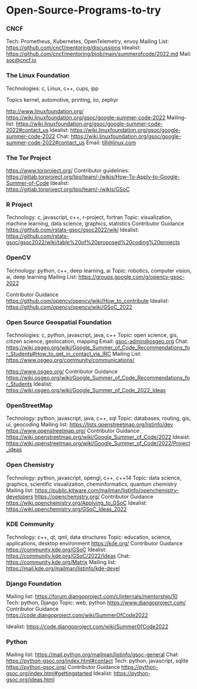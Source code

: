 # Open-Source-Programs-to-try

### CNCF 
Tech: Prometheus, Kubernetes, OpenTelemetry, envoy
Mailing List: https://github.com/cncf/mentoring/discussions
Idealist: https://github.com/cncf/mentoring/blob/main/summerofcode/2022.md
Mail: soc@cncf.io

### The Linux Foundation
Technologies:
c, Linux, c++, cups, ipp 

Topics
kernel, automotive, printing, iio, zephyr

http://www.linuxfoundation.org/
https://wiki.linuxfoundation.org/gsoc/google-summer-code-2022
Mailing-list: https://wiki.linuxfoundation.org/gsoc/google-summer-code-2022#contact_us
Idealist: https://wiki.linuxfoundation.org/gsoc/google-summer-code-2022
Chat: https://wiki.linuxfoundation.org/gsoc/google-summer-code-2022#contact_us
Email: till@linux.com


### The Tor Project
https://www.torproject.org/
Contributor guidelines: https://gitlab.torproject.org/tpo/team/-/wikis/How-To-Apply-to-Google-Summer-of-Code
Idealist: https://gitlab.torproject.org/tpo/team/-/wikis/GSoC



### R Project
Technology: c, javascript, c++, r-project, fortran
Topic: visualization, machine learning, data science, graphics, statistics
Contributor Guidance
https://github.com/rstats-gsoc/gsoc2022/wiki
Idealist: https://github.com/rstats-gsoc/gsoc2022/wiki/table%20of%20proposed%20coding%20projects


### OpenCV
Technology: python, c++, deep learning, ai
Topic: robotics, computer vision, ai, deep learning
Mailing List: https://groups.google.com/g/opencv-gsoc-2022

Contributor Guidance
https://github.com/opencv/opencv/wiki/How_to_contribute
Idealist: https://github.com/opencv/opencv/wiki/GSoC_2022


### Open Source Geospatial Foundation
Technologies: c, python, javascript, java, c++
Topic: open science, gis, citizen science, geolocation, mapping
Email: gsoc-admin@osgeo.org
Chat: https://wiki.osgeo.org/wiki/Google_Summer_of_Code_Recommendations_for_Students#How_to_get_in_contact_via_IRC
Mailing List: https://www.osgeo.org/community/communications/

https://www.osgeo.org/
Contributor Guidance
https://wiki.osgeo.org/wiki/Google_Summer_of_Code_Recommendations_for_Students
Idealist: https://wiki.osgeo.org/wiki/Google_Summer_of_Code_2022_Ideas


### OpenStreetMap
Technology: python, javascript, java, c++, sql
Topic: databases, routing, gis, ui, geocoding
Mailing list: https://lists.openstreetmap.org/listinfo/dev
https://www.openstreetmap.org/
Contributor Guidance
https://wiki.openstreetmap.org/wiki/Google_Summer_of_Code/2022
Ideaist: https://wiki.openstreetmap.org/wiki/Google_Summer_of_Code/2022/Project_ideas
 
### Open Chemistry
Technology: python, javascript, opengl, c++, c++14
Topic: data science, graphics, scientific visualization, cheminformatics, quantum chemistry
Mailing list: https://public.kitware.com/mailman/listinfo/openchemistry-developers
https://openchemistry.org/
Contributor Guidance
https://wiki.openchemistry.org/Applying_to_GSoC
Idealist:
https://wiki.openchemistry.org/GSoC_Ideas_2022

### KDE Community
Technology: c++, qt, qml, data structures
Topic: education, science, applications, desktop environment
https://kde.org/
Contributor Guidance
https://community.kde.org/GSoC
Idealist: https://community.kde.org/GSoC/2022/Ideas
Chat: https://community.kde.org/Matrix
Mailing list: https://mail.kde.org/mailman/listinfo/kde-devel



### Django Foundation
Mailing list: https://forum.djangoproject.com/c/internals/mentorship/10
Tech: python, Django
Topic: web, python
https://www.djangoproject.com/
Contributor Guidance
https://code.djangoproject.com/wiki/SummerOfCode2022

Idealist: https://code.djangoproject.com/wiki/SummerOfCode2022

### Python
Mailing list: https://mail.python.org/mailman/listinfo/gsoc-general
Chat: https://python-gsoc.org/index.html#contact
Tech: python, javascript, sqlite
https://python-gsoc.org/
Contributor Guidance
https://python-gsoc.org/index.html#gettingstarted
Idealist: https://python-gsoc.org/ideas.html

